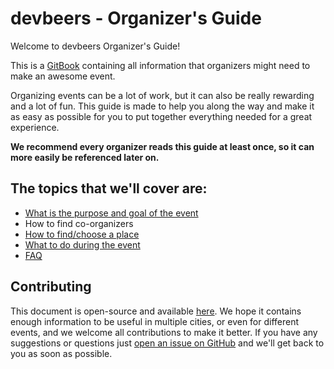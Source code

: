 # devbeers - Organizer's Guide

Welcome to devbeers Organizer's Guide!

This is a [GitBook](https://www.gitbook.com) containing all information that organizers might need to make an awesome event.

Organizing events can be a lot of work, but it can also be really rewarding and a lot of fun. This guide is made to help you along the way and make it as easy as possible for you to put together everything needed for a great experience. 

**We recommend every organizer reads this guide at least once, so it can more easily be referenced later on.**

## The topics that we'll cover are:

- [What is the purpose and goal of the event](event_purpose_and_goal.html)
- How to find co-organizers
- [How to find/choose a place](6-location.html)
- [What to do during the event](7-event_day.html)
- [FAQ](8-faq.html)

## Contributing

This document is open-source and available [here](https://github.com/devbeers/organizers-guide). We hope it contains enough information to be useful in multiple cities, or even for different events, and we welcome all contributions to make it better. If you have any suggestions or questions just [open an issue on GitHub](https://github.com/devbeers/organizers-guide/issues) and we'll get back to you as soon as possible.